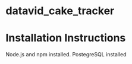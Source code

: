# datavid_cake_tracker

# Installation Instructions
Node.js and npm installed.
PostegreSQL installed
